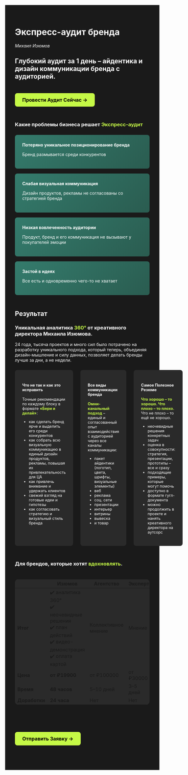 <style>
/* --- ОБЩИЕ СТИЛИ КОНТЕЙНЕРА --- */
.dark-theme {
  background-color: #1a1a1a;
  color: #ffffff;
  max-width: 960px; /* Ограничиваем максимальную ширину для лучшей читаемости */
  margin: 0 auto;   /* Центрируем контейнер */
  padding: 2rem;     /* Внутренние отступы для всего содержимого */
}

/* --- Секции и отступы --- */
.hero-section, .problem-section, .results-section, .pricing-section, .final-cta-section {
  margin-bottom: 3rem; /* Отступы между секциями */
}

.hero-section {
  text-align: left;
}

/* --- Карточки "Проблемы" --- */
.problem-cards {
  display: grid;
  grid-template-columns: repeat(auto-fit, minmax(250px, 1fr));
  gap: 1rem;
  margin-top: 1.5rem;
}

.problem-card {
  background: linear-gradient(135deg, #347b6c, #2a5c50);
  padding: 1.5rem;
  border-radius: 8px;
  color: white;
}

/* --- Колонки "Результат" --- */
.results-grid {
  display: grid;
  /* На мобильных устройствах будет 1 колонка, чтобы текст не сжимался */
  grid-template-columns: 1fr; 
  gap: 1.5rem; /* Уменьшаем расстояние между блоками */
  margin-top: 1.5rem;
}

/* Для экранов шире 768px возвращаем 3 колонки */
@media (min-width: 768px) {
  .results-grid {
    grid-template-columns: repeat(3, 1fr);
  }
}

.result-column {
  background: #2a2a2a;
  padding: 1.5rem;
  border-radius: 8px;
  font-size: 0.9em;
}

/* --- Текстовые акценты и таблица --- */
.accent-text {
  color: #C5F946;
  font-weight: bold;
}

.price-table-container {
  overflow-x: auto; /* Добавляем прокрутку для таблицы на узких экранах */
}

.price-table {
  background: #2a2a2a;
  border-radius: 12px;
  overflow: hidden;
  width: 100%;
  margin-top: 1.5rem;
  border-collapse: collapse;
}

/* --- Кнопки --- */
.btn {
  display: inline-block;
  padding: 12px 24px;
  border-radius: 8px;
  font-weight: 700;
  font-size: 16px;
  text-align: center;
  text-decoration: none;
  transition: all 0.3s ease;
  cursor: pointer;
  border: none;
  margin-top: 1.5rem;
}

.btn:hover {
  transform: translateY(-2px);
  text-decoration: none !important;
}

.btn-primary {
  background-color: #C5F946;
  color: #000 !important;
}

.btn-primary:hover {
  background-color: #347b6c;
  color: white !important;
}

.final-cta-section {
    text-align: left;
}
</style>

<div class="dark-theme">

<div class="hero-section">
<h1>Экспресс-аудит бренда</h1>
<p><em>Михаил Изюмов</em></p>
<h2>Глубокий аудит за 1 день – айдентика и дизайн коммуникации бренда с аудиторией.</h2>
<a href="https://izumov.kto1.io/brand-express#apply" class="btn btn-primary">Провести Аудит Сейчас →</a>
</div>

<div class="problem-section">
<h3>Какие проблемы бизнеса решает <span class="accent-text">Экспресс-аудит</span></h3>
<div class="problem-cards">
  <div class="problem-card">
    <strong>Потеряно уникальное позиционирование бренда</strong>
    <p>Бренд размывается среди конкурентов</p>
  </div>
  <div class="problem-card">
    <strong>Слабая визуальная коммуникация</strong>
    <p>Дизайн продуктов, рекламы не согласованы со стратегией бренда</p>
  </div>
  <div class="problem-card">
    <strong>Низкая вовлеченность аудитории</strong>
    <p>Продукт, бренд и его коммуникация не вызывают у покупателей эмоции</p>
  </div>
  <div class="problem-card">
    <strong>Застой в идеях</strong>
    <p>Все есть и одновременно чего-то не хватает</p>
  </div>
</div>
</div>

<div class="results-section">
<h2>Результат</h2>
<h3>Уникальная аналитика <span class="accent-text">360°</span> от креативного директора Михаила Изюмова.</h3>
<p>24 года, тысяча проектов и много сил было потрачено на разработку уникального подхода, который теперь, объединяя дизайн-мышление и силу данных, позволяет делать бренды лучше за дни, а не недели.</p>

<div class="results-grid">
  <div class="result-column">
    <h4><strong>Что не так и как это исправить</strong></h4>
    <p>Точные рекомендации по каждому блоку в формате <span class="accent-text">«Бери и делай»</span>:</p>
    <ul>
      <li>как сделать бренд ярче и выделить его среди конкурентов</li>
      <li>как собрать всю визуальную коммуникацию в единый дизайн продуктов, рекламы, повышая их привлекательность для ЦА</li>
      <li>как привлечь внимание и удержать клиентов</li>
      <li>свежий взгляд на готовые идеи и гипотезы</li>
      <li>как согласовать стратегию и визуальный стиль бренда</li>
    </ul>
  </div>
  <div class="result-column">
    <h4><strong>Все виды коммуникации бренда</strong></h4>
    <p><span class="accent-text">Омни-канальный подход</span> – единый и согласованный опыт взаимодействия с аудиторией через все каналы коммуникации:</p>
    <ul>
      <li>пакет айдентики (логотип, цвета, шрифты, визуальные элементы)</li>
      <li>веб</li>
      <li>реклама</li>
      <li>соц. сети</li>
      <li>презентации</li>
      <li>интерьер</li>
      <li>витрины</li>
      <li>вывеска</li>
      <li>и товар</li>
    </ul>
  </div>
  <div class="result-column">
    <h4><strong>Самое Полезное Резюме</strong></h4>
    <p><span class="accent-text">Что хорошо – то хорошо. Что плохо – то плохо.</span> Что не плохо – то ещё не хорошо.</p>
    <ul>
      <li>неочевидные решения конкретных задач</li>
      <li>оценка в совокупности: стратегия, презентации, прототипы – все и сразу</li>
      <li>подходящие примеры, которые могут помочь</li>
      <li>доступно в формате гугл-документа</li>
      <li>можно продолжить в проекте и нанять креативного директора на аутсорс</li>
    </ul>
  </div>
</div>
</div>

<div class="pricing-section">
<h3>Для брендов, которые хотят <span class="accent-text">вдохновлять</span>.</h3>
<div class="price-table-container">
<table class="price-table">
  <thead>
    <tr>
      <th></th>
      <th><strong>Изюмов</strong></th>
      <th><strong>Агентство</strong></th>
      <th><strong>Эксперт</strong></th>
    </tr>
  </thead>
  <tbody>
    <tr>
      <td><strong>Итог</strong></td>
      <td>✔️ аналитика 360°<br>✔️ неочевидные решения<br>✔️ план действий<br>✔️ видео-демонстрация<br>✔️ оплата картой</td>
      <td>Коллективное мнение</td>
      <td>Мнение</td>
    </tr>
    <tr>
      <td><strong>Цена</strong></td>
      <td><strong>от ₽19900</strong></td>
      <td>от ₽100000</td>
      <td>от ₽30000</td>
    </tr>
    <tr>
      <td><strong>Время</strong></td>
      <td><strong>48 часов</strong></td>
      <td>5–10 дней</td>
      <td>3–5 дней</td>
    </tr>
    <tr>
      <td><strong>Доработки</strong></td>
      <td><strong>24 часа</strong></td>
      <td>Нет</td>
      <td>Нет</td>
    </tr>
  </tbody>
</table>
</div>
</div>

<div class="final-cta-section">
  <a href="https://forms.fillout.com/t/14NhL22Rj3us" class="btn btn-primary">Отправить Заявку →</a>
</div>

</div>
